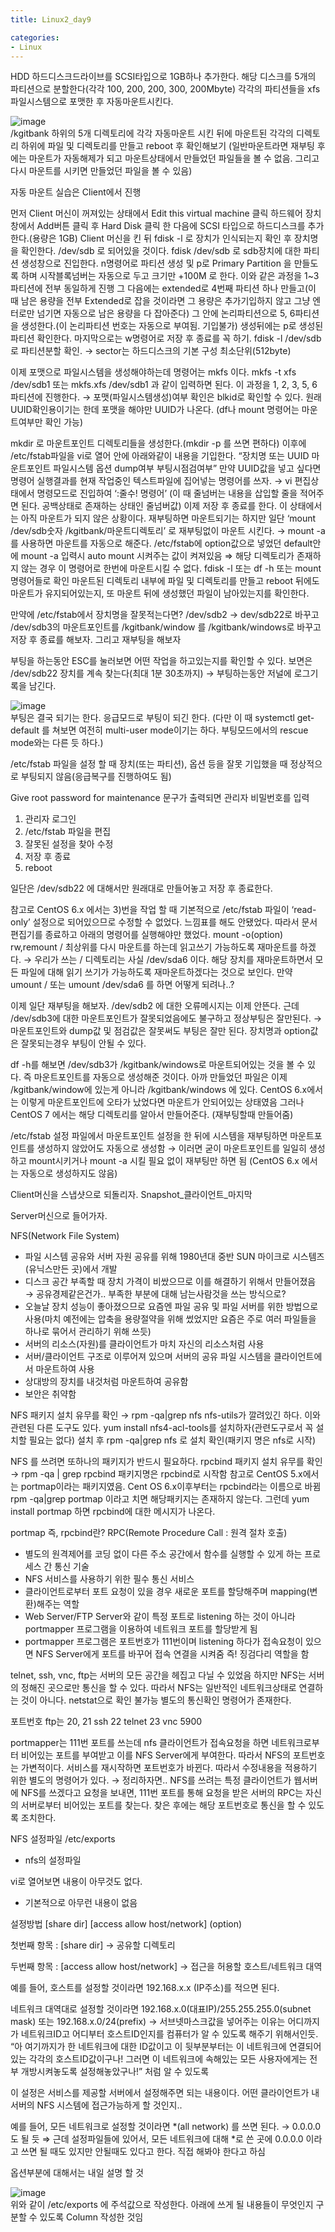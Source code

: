 ```yaml
---
title: Linux2_day9

categories:
- Linux
---
```


HDD 하드디스크드라이브를 SCSI타입으로 1GB하나 추가한다.
해당 디스크를 5개의 파티션으로 분할한다(각각 100, 200, 200, 300, 200Mbyte)
각각의 파티션들을 xfs 파일시스템으로 포맷한 후 자동마운트시킨다.
 
![image](https://user-images.githubusercontent.com/39452092/82835762-f99ebb80-9eff-11ea-8c12-42c16b16ee90.png)   
/kgitbank 하위의 5개 디렉토리에 각각 자동마운트 시킨 뒤에 마운트된 각각의 디렉토리 하위에 파일 및 디렉토리를 만들고 reboot 후 확인해보기 (일반마운트라면 재부팅 후에는 마운트가 자동해제가 되고 마운트상태에서 만들었던 파일들을 볼 수 없음. 그리고 다시 마운트를 시키면 만들었던 파일을 볼 수 있음)

자동 마운트 실습은 Client에서 진행



먼저 Client 머신이 꺼져있는 상태에서 Edit this virtual machine 클릭
하드웨어 장치창에서 Add버튼 클릭 후 Hard Disk 클릭 한 다음에 SCSI 타입으로 하드디스크를 추가한다.(용량은 1GB)
Client 머신을 킨 뒤 fdisk -l 로 장치가 인식되는지 확인 후 장치명을 확인한다. /dev/sdb 로 되어있을 것이다. fdisk /dev/sdb 로 sdb장치에 대한 파티션 생성창으로 진입한다.
n명령어로 파티션 생성 및 p로 Primary Partition 을 만들도록 하며 시작블록넘버는 자동으로 두고 크기만 +100M 로 한다. 이와 같은 과정을 1~3 파티션에 전부 동일하게 진행
그 다음에는 extended로 4번째 파티션 하나 만들고(이 때 남은 용량을 전부 Extended로 잡을 것이라면 그 용량은 추가기입하지 않고 그냥 엔터로만 넘기면 자동으로 남은 용량을 다 잡아준다) 그 안에 논리파티션으로 5, 6파티션을 생성한다.(이 논리파티션 번호는 자동으로 부여됨. 기입불가) 생성뒤에는 p로 생성된 파티션 확인한다. 마지막으로는 w명령어로 저장 후 종료를 꼭 하기. fdisk -l /dev/sdb 로 파티션분할 확인.
→ sector는 하드디스크의 기본 구성 최소단위(512byte)

이제 포맷으로 파일시스템을 생성해야하는데 명령어는 mkfs 이다.
mkfs -t xfs /dev/sdb1 또는 mkfs.xfs /dev/sdb1 과 같이 입력하면 된다.
이 과정을 1, 2, 3, 5, 6 파티션에 진행한다.
→ 포맷(파일시스템생성)여부 확인은 blkid로 확인할 수 있다. 원래 UUID확인용이기는 한데 포맷을 해야만 UUID가 나온다. (df나 mount 명령어는 마운트여부만 확인 가능)

mkdir 로 마운트포인트 디렉토리들을 생성한다.(mkdir -p 를 쓰면 편하다)
이후에 /etc/fstab파일을 vi로 열어 안에 아래와같이 내용을 기입한다.
“장치명 또는 UUID	마운트포인트	파일시스템	옵션	dump여부	부팅시점검여부”
만약 UUID값을 넣고 싶다면 명령어 실행결과를 현재 작업중인 텍스트파일에 집어넣는 명령어를 쓰자. → vi 편집상태에서 명령모드로 진입하여 ‘:줄수! 명령어’ (이 때 줄넘버는 내용을 삽입할 줄을 적어주면 된다. 공백상태로 존재하는 상태인 줄넘버값)
이제 저장 후 종료를 한다. 이 상태에서는 아직 마운트가 되지 않은 상황이다. 재부팅하면 마운트되기는 하지만 일단 ‘mount /dev/sdb숫자 /kgitbank/마운트디렉토리’ 로 재부팅없이 마운트 시킨다. 
→ mount -a 를 사용하면 마운트를 자동으로 해준다. /etc/fstab에 option값으로 넣었던 default안에 mount -a 입력시 auto mount 시켜주는 값이 켜져있음
⇒ 해당 디렉토리가 존재하지 않는 경우 이 명령어로 한번에 마운트시킬 수 없다.
fdisk -l 또는 df -h 또는 mount 명령어들로 확인
마운트된 디렉토리 내부에 파일 및 디렉토리를 만들고 reboot 뒤에도 마운트가 유지되어있는지, 또 마운트 뒤에 생성했던 파일이 남아있는지를 확인한다.



만약에 /etc/fstab에서 장치명을 잘못적는다면?
/dev/sdb2 → dev/sdb22로 바꾸고 
/dev/sdb3의 마운트포인트를 /kgitbank/window 를 /kgitbank/windows로 바꾸고 저장 후 종료를 해보자. 그리고 재부팅을 해보자

부팅을 하는동안 ESC를 눌러보면 어떤 작업을 하고있는지를 확인할 수 있다. 보면은 /dev/sdb22 장치를 계속 찾는다(최대 1분 30초까지)
→ 부팅하는동안 저널에 로그기록을 남긴다.
 
![image](https://user-images.githubusercontent.com/39452092/82835771-01f6f680-9f00-11ea-9677-407f28bbb94d.png)   
부팅은 결국 되기는 한다. 응급모드로 부팅이 되긴 한다. (다만 이 때 systemctl get-default 를 쳐보면 여전히 multi-user mode이기는 하다. 부팅모드에서의 rescue mode와는 다른 듯 하다.)

/etc/fstab 파일을 설정 할 때 장치(또는 파티션), 옵션 등을 잘못 기입했을 때 정상적으로 부팅되지 않음(응급복구를 진행하여도 됨)

Give root password for maintenance 문구가 출력되면 관리자 비밀번호를 입력

1)	관리자 로그인
2)	/etc/fstab 파일을 편집
3)	잘못된 설정을 찾아 수정
4)	저장 후 종료
5)	reboot

일단은 /dev/sdb22 에 대해서만 원래대로 만들어놓고 저장 후 종료한다.

참고로 CentOS 6.x 에서는 3)번을 작업 할 때 기본적으로 /etc/fstab 파일이 ‘read-only’ 설정으로 되어있으므로 수정할 수 없었다. 느낌표를 해도 안됐었다. 
따라서 문서 편집기를 종료하고 아래의 명령어를 실행해야만 했었다.
mount -o(option) rw,remount /
최상위를 다시 마운트를 하는데 읽고쓰기 가능하도록 재마운트를 하겠다.
→ 우리가 쓰는 / 디렉토리는 사실 /dev/sda6 이다. 해당 장치를 재마운트하면서 모든 파일에 대해 읽기 쓰기가 가능하도록 재마운트하겠다는 것으로 보인다. 만약 umount / 또는 umount /dev/sda6 를 하면 어떻게 되려나..?


이제 일단 재부팅을 해보자. /dev/sdb2 에 대한 오류메시지는 이제 안뜬다. 근데 /dev/sdb3에 대한 마운트포인트가 잘못되었음에도 불구하고 정상부팅은 잘만된다. 
→ 마운트포인트와 dump값 및 점검값은 잘못써도 부팅은 잘만 된다. 장치명과 option값은 잘못되는경우 부팅이 안될 수 있다.

df -h를 해보면 /dev/sdb3가 /kgitbank/windows로 마운트되어있는 것을 볼 수 있다. 즉 마운트포인트를 자동으로 생성해준 것이다. 아까 만들었던 파일은 이제 /kgitbank/window에 있는게 아니라 /kgitbank/windows 에 있다.
CentOS 6.x에서는 이렇게 마운트포인트에 오타가 났었다면 마운트가 안되어있는 상태였음
그러나 CentOS 7 에서는 해당 디렉토리를 알아서 만들어준다. (재부팅할때 만들어줌)


/etc/fstab 설정 파일에서 마운트포인트 설정을 한 뒤에 시스템을 재부팅하면 마운트포인트를 생성하지 않았어도 자동으로 생성함 → 이러면 굳이 마운트포인트를 일일히 생성하고 mount시키거나 mount -a 시킬 필요 없이 재부팅만 하면 됨
(CentOS 6.x 에서는 자동으로 생성하지도 않음)

Client머신을 스냅샷으로 되돌리자. Snapshot_클라이언트_마지막


Server머신으로 들어가자.

NFS(Network File System)
-	파일 시스템 공유와 서버 자원 공유를 위해 1980년대 중반 SUN 마이크로 시스템즈(유닉스만든 곳)에서 개발
-	디스크 공간 부족할 때 장치 가격이 비쌌으므로 이를 해결하기 위해서 만들어졌음 → 공유경제같은건가.. 부족한 부분에 대해 남는사람것을 쓰는 방식으로?
-	오늘날 장치 성능이 좋아졌으므로 요즘엔 파일 공유 및 파일 서버를 위한 방법으로 사용(마치 예전에는 압축을 용량절약을 위해 썼었지만 요즘은 주로 여러 파일들을 하나로 묶어서 관리하기 위해 쓰듯)
-	서버의 리소스(자원)를 클라이언트가 마치 자신의 리소스처럼 사용
-	서버/클라이언트 구조로 이루어져 있으며 서버의 공유 파일 시스템을 클라이언트에서 마운트하여 사용
-	상대방의 장치를 내것처럼 마운트하여 공유함
-	보안은 취약함

NFS 패키지 설치 유무를 확인 → rpm -qa|grep nfs
nfs-utils가 깔려있긴 하다. 이와 관련된 다른 도구도 있다. yum install nfs4-acl-tools를 설치하자(관련도구로서 꼭 설치할 필요는 없다)
설치 후 rpm -qa|grep nfs 로 설치 확인(패키지 명은 nfs로 시작)

NFS 를 쓰려면 또하나의 패키지가 반드시 필요하다.
rpcbind 패키지 설치 유무를 확인 → rpm -qa | grep rpcbind
패키지명은 rpcbind로 시작함
참고로 CentOS 5.x에서는 portmap이라는 패키지였음. Cent OS 6.x이후부터는 rpcbind라는 이름으로 바뀜
rpm -qa|grep portmap 이라고 치면 해당패키지는 존재하지 않는다. 그런데 yum install portmap 하면 rpcbind에 대한 메시지가 나온다.

portmap 즉, rpcbind란?
RPC(Remote Procedure Call : 원격 절차 호출)
-	별도의 원격제어를 코딩 없이 다른 주소 공간에서 함수를 실행할 수 있게 하는 프로세스 간 통신 기술
-	NFS 서비스를 사용하기 위한 필수 통신 서비스
-	클라이언트로부터 포트 요청이 있을 경우 새로운 포트를 할당해주며 mapping(변환)해주는 역할
-	Web Server/FTP Server와 같이 특정 포트로 listening 하는 것이 아니라 portmapper 프로그램을 이용하여 네트워크 포트를 할당받게 됨
-	portmapper 프로그램은 포트번호가 111번이며 listening 하다가 접속요청이 있으면 NFS Server에게 포트를 바꾸어 접속 연결을 시켜줌
즉! 징검다리 역할을 함

telnet, ssh, vnc, ftp는 서버의 모든 공간을 헤집고 다닐 수 있었음
하지만 NFS는 서버의 정해진 곳으로만 통신을 할 수 있다. 
따라서 NFS는 일반적인 네트워크상태로 연결하는 것이 아니다. netstat으로 확인 불가능
별도의 통신확인 명령어가 존재한다. 

포트번호
ftp는 20, 21
ssh 22
telnet 23
vnc 5900

portmapper는 111번 포트를 쓰는데 nfs 클라이언트가 접속요청을 하면 네트워크로부터 비어있는 포트를 부여받고 이를 NFS Server에게 부여한다. 따라서 NFS의 포트번호는 가변적이다.
서비스를 재시작하면 포트번호가 바뀐다. 따라서 수정내용을 적용하기 위한 별도의 명령어가 있다. 
→ 정리하자면..
NFS를 쓰려는 특정 클라이언트가 웹서버에 NFS를 쓰겠다고 요청을 보내면, 111번 포트를 통해 요청을 받은 서버의 RPC는 자신의 서버로부터 비어있는 포트를 찾는다. 찾은 후에는 해당 포트번호로 통신을 할 수 있도록 조치한다. 

NFS 설정파일
/etc/exports
-	nfs의 설정파일

vi로 열어보면 내용이 아무것도 없다.
-	기본적으로 아무런 내용이 없음

설정방법
[share dir]	[access allow host/network]		(option)


첫번째 항목 : [share dir]
→ 공유할 디렉토리

두번째 항목 : [access allow host/network]
→ 접근을 허용할 호스트/네트워크 대역

예를 들어, 호스트를 설정할 것이라면
192.168.x.x (IP주소)를 적으면 된다.

네트워크 대역대로 설정할 것이라면
192.168.x.0(대표IP)/255.255.255.0(subnet mask) 또는 192.168.x.0/24(prefix)
→ 서브넷마스크값을 넣어주는 이유는 어디까지가 네트워크ID고 어디부터 호스트ID인지를 컴퓨터가 알 수 있도록 해주기 위해서인듯. “아 여기까지가 한 네트워크에 대한 ID값이고 이 뒷부분부터는 이 네트워크에 연결되어있는 각각의 호스트ID값이구나! 그러면 이 네트워크에 속해있는 모든 사용자에게는 전부 개방시켜놓도록 설정해놓았구나!” 처럼 알 수 있도록

이 설정은 서비스를 제공할 서버에서 설정해주면 되는 내용이다. 어떤 클라이언트가 내 서버의 NFS 시스템에 접근가능하게 할 것인지..

예를 들어, 모든 네트워크로 설정할 것이라면
*(all network) 를 쓰면 된다. → 0.0.0.0도 될 듯
⇒ 근데 설정파일들에 있어서, 모든 네트워크에 대해 *로 쓴 곳에 0.0.0.0 이라고 쓰면 될 때도 있지만 안될때도 있다고 한다. 직접 해봐야 한다고 하심

옵션부분에 대해서는 내일 설명 할 것

 ![image](https://user-images.githubusercontent.com/39452092/82835787-0a4f3180-9f00-11ea-8fef-77b35cf30b0a.png)   
위와 같이 /etc/exports 에 주석값으로 작성한다. 아래에 쓰게 될 내용들이 무엇인지 구분할 수 있도록 Column 작성한 것임
